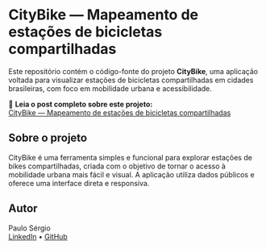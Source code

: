 # CityBike — Mapeamento de estações de bicicletas compartilhadas

Este repositório contém o código-fonte do projeto **CityBike**, uma aplicação voltada para visualizar estações de bicicletas compartilhadas em cidades brasileiras, com foco em mobilidade urbana e acessibilidade.

🔗 **Leia o post completo sobre este projeto:**  
[CityBike — Mapeamento de estações de bicicletas compartilhadas](https://commit-blog-paulodev.vercel.app/topicos/city-bike-brasil-mobilidade-urbana-em-tempo-real)

## Sobre o projeto

CityBike é uma ferramenta simples e funcional para explorar estações de bikes compartilhadas, criada com o objetivo de tornar o acesso à mobilidade urbana mais fácil e visual. A aplicação utiliza dados públicos e oferece uma interface direta e responsiva.

## Autor

Paulo Sérgio  
[LinkedIn](https://www.linkedin.com/in/paulosergioelf) • [GitHub](https://github.com/pauloelf)
